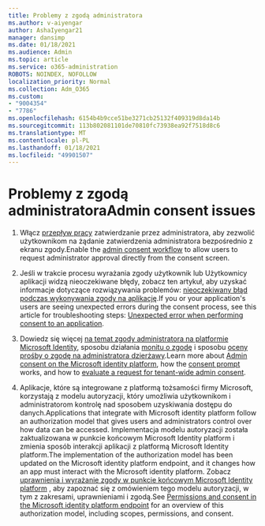 ```yaml
---
title: Problemy z zgodą administratora
ms.author: v-aiyengar
author: AshaIyengar21
manager: dansimp
ms.date: 01/18/2021
ms.audience: Admin
ms.topic: article
ms.service: o365-administration
ROBOTS: NOINDEX, NOFOLLOW
localization_priority: Normal
ms.collection: Adm_O365
ms.custom:
- "9004354"
- "7786"
ms.openlocfilehash: 6154b4b9cce51be3271cb25132f409319d8da14b
ms.sourcegitcommit: 113b802081101de70810fc73938ea92f7518d8c6
ms.translationtype: MT
ms.contentlocale: pl-PL
ms.lasthandoff: 01/18/2021
ms.locfileid: "49901507"
---
```

# <a name="admin-consent-issues"></a><span data-ttu-id="ed129-102">Problemy z zgodą administratora</span><span class="sxs-lookup"><span data-stu-id="ed129-102">Admin consent issues</span></span>

1. <span data-ttu-id="ed129-103">Włącz [przepływ pracy](https://docs.microsoft.com/azure/active-directory/manage-apps/configure-admin-consent-workflow) zatwierdzanie przez administratora, aby zezwolić użytkownikom na żądanie zatwierdzenia administratora bezpośrednio z ekranu zgody.</span><span class="sxs-lookup"><span data-stu-id="ed129-103">Enable the [admin consent workflow](https://docs.microsoft.com/azure/active-directory/manage-apps/configure-admin-consent-workflow) to allow users to request administrator approval directly from the consent screen.</span></span>

1. <span data-ttu-id="ed129-104">Jeśli w trakcie procesu wyrażania zgody użytkownik lub Użytkownicy aplikacji widzą nieoczekiwane błędy, zobacz ten artykuł, aby uzyskać informacje dotyczące rozwiązywania problemów: [nieoczekiwany błąd podczas wykonywania zgody na aplikację](https://docs.microsoft.com/azure/active-directory/manage-apps/application-sign-in-unexpected-user-consent-error).</span><span class="sxs-lookup"><span data-stu-id="ed129-104">If you or your application's users are seeing unexpected errors during the consent process, see this article for troubleshooting steps: [Unexpected error when performing consent to an application](https://docs.microsoft.com/azure/active-directory/manage-apps/application-sign-in-unexpected-user-consent-error).</span></span>

1. <span data-ttu-id="ed129-105">Dowiedz się więcej [na temat zgody administratora na platformie Microsoft Identity](https://docs.microsoft.com/azure/active-directory/develop/v2-admin-consent), sposobu działania [monitu o zgodę](https://docs.microsoft.com/azure/active-directory/develop/v2-admin-consent) i sposobu [oceny prośby o zgodę na administratora dzierżawy](https://docs.microsoft.com/azure/active-directory/manage-apps/manage-consent-requests#evaluating-a-request-for-tenant-wide-admin-consent).</span><span class="sxs-lookup"><span data-stu-id="ed129-105">Learn more about [Admin consent on the Microsoft identity platform](https://docs.microsoft.com/azure/active-directory/develop/v2-admin-consent), how the [consent prompt](https://docs.microsoft.com/azure/active-directory/develop/v2-admin-consent) works, and how to [evaluate a request for tenant-wide admin consent](https://docs.microsoft.com/azure/active-directory/manage-apps/manage-consent-requests#evaluating-a-request-for-tenant-wide-admin-consent).</span></span>

1. <span data-ttu-id="ed129-106">Aplikacje, które są integrowane z platformą tożsamości firmy Microsoft, korzystają z modelu autoryzacji, który umożliwia użytkownikom i administratorom kontrolę nad sposobem uzyskiwania dostępu do danych.</span><span class="sxs-lookup"><span data-stu-id="ed129-106">Applications that integrate with Microsoft identity platform follow an authorization model that gives users and administrators control over how data can be accessed.</span></span> <span data-ttu-id="ed129-107">Implementacja modelu autoryzacji została zaktualizowana w punkcie końcowym Microsoft Identity platform i zmienia sposób interakcji aplikacji z platformą Microsoft Identity platform.</span><span class="sxs-lookup"><span data-stu-id="ed129-107">The implementation of the authorization model has been updated on the Microsoft identity platform endpoint, and it changes how an app must interact with the Microsoft identity platform.</span></span> <span data-ttu-id="ed129-108">Zobacz [uprawnienia i wyrażanie zgody w punkcie końcowym Microsoft Identity platform](https://docs.microsoft.com/azure/active-directory/manage-apps/manage-consent-requests#evaluating-a-request-for-tenant-wide-admin-consent) , aby zapoznać się z omówieniem tego modelu autoryzacji, w tym z zakresami, uprawnieniami i zgodą.</span><span class="sxs-lookup"><span data-stu-id="ed129-108">See [Permissions and consent in the Microsoft identity platform endpoint](https://docs.microsoft.com/azure/active-directory/manage-apps/manage-consent-requests#evaluating-a-request-for-tenant-wide-admin-consent) for an overview of this authorization model, including scopes, permissions, and consent.</span></span>
